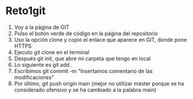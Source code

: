 # Reto1git

1) Voy a la página de GIT
2) Pulso el botón verde de código en la página del repositorio
3) Uso la opción clone y copio el enlace que aparece en GIT, donde pone HTTPS
4) Ejecuto git clone en el terminal
5) Después git init, que abre mi carpeta que tengo en local
6) Lo siguiente es git add . 
7) Escribimos git commit -m "Insertamos comentario de las modificaciones"
8) Por último, git push origin main (mejor no utilizar máster porque se ha considerado ofensivo y se ha cambiado a la palabra main)